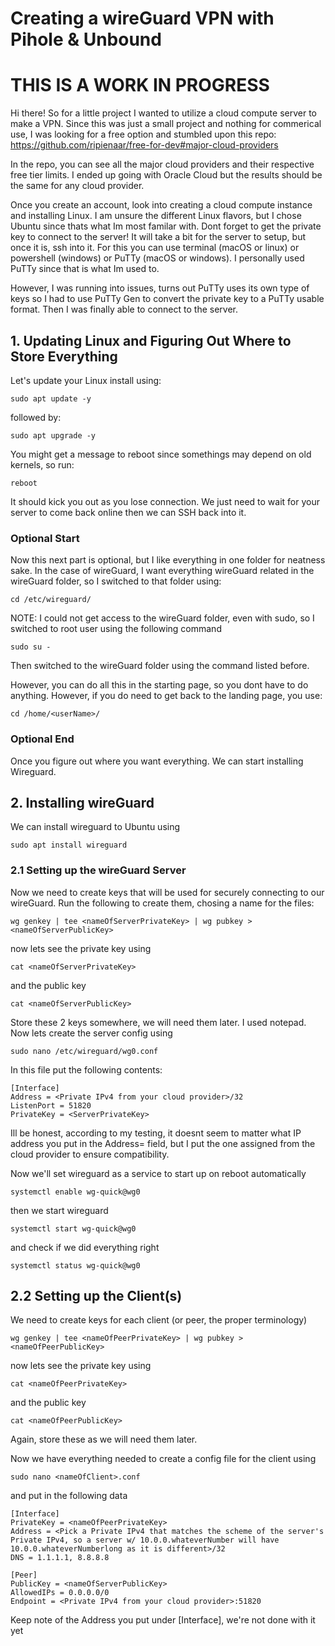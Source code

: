 # Creating a wireGuard VPN with Pihole & Unbound
# THIS IS A WORK IN PROGRESS
Hi there! So for a little project I wanted to utilize a cloud compute server to make a VPN. 
Since this was just a small project and nothing for commerical use, I was looking for a free option and stumbled upon this repo:
https://github.com/ripienaar/free-for-dev#major-cloud-providers

In the repo, you can see all the major cloud providers and their respective free tier limits. I ended up going with Oracle Cloud but the results should be the same for any cloud provider.

Once you create an account, look into creating a cloud compute instance and installing Linux. I am unsure the different Linux flavors, but I chose Ubuntu since thats what Im most familar with. Dont forget to get the private key to connect to the server! It will take a bit for the server to setup, but once it is, ssh into it. For this you can use terminal (macOS or linux) or powershell (windows) or PuTTy (macOS or windows). I personally used PuTTy since that is what Im used to.

However, I was running into issues, turns out PuTTy uses its own type of keys so I had to use PuTTy Gen to convert the private key to a PuTTy usable format.
Then I was finally able to connect to the server.


## 1. Updating Linux and Figuring Out Where to Store Everything  
Let's update your Linux install using: 
```
sudo apt update -y
```
followed by: 
```
sudo apt upgrade -y
```

You might get a message to reboot since somethings may depend on old kernels, so run: 
```
reboot
```

It should kick you out as you lose connection. We just need to wait for your server to come back online then we can SSH back into it.
### Optional Start
Now this next part is optional, but I like everything in one folder for neatness sake. In the case of wireGuard, I want everything wireGuard related in the wireGuard folder, so I switched to that folder using: 
```
cd /etc/wireguard/
```
NOTE: I could not get access to the wireGuard folder, even with sudo, so I switched to root user using the following command
```
sudo su -
```
Then switched to the wireGuard folder using the command listed before.

However, you can do all this in the starting page, so you dont have to do anything. However, if you do need to get back to the landing page, you use:
```
cd /home/<userName>/
```

### Optional End

Once you figure out where you want everything. We can start installing Wireguard.

## 2. Installing wireGuard
We can install wireguard to Ubuntu using 
```
sudo apt install wireguard
```

### 2.1 Setting up the wireGuard Server
Now we need to create keys that will be used for securely connecting to our wireGuard. Run the following to create them, chosing a name for the files:
```
wg genkey | tee <nameOfServerPrivateKey> | wg pubkey > <nameOfServerPublicKey>
```

now lets see the private key using
```
cat <nameOfServerPrivateKey>
```
and the public key
```
cat <nameOfServerPublicKey>
```

Store these 2 keys somewhere, we will need them later. I used notepad.
Now lets create the server config using
```
sudo nano /etc/wireguard/wg0.conf
```

In this file put the following contents:
```
[Interface]
Address = <Private IPv4 from your cloud provider>/32
ListenPort = 51820
PrivateKey = <ServerPrivateKey>
```
Ill be honest, according to my testing, it doesnt seem to matter what IP address you put in the Address= field, but I put the one assigned from the cloud provider to ensure compatibility. 

Now we'll set wireguard as a service to start up on reboot automatically
```
systemctl enable wg-quick@wg0
```
then we start wireguard
```
systemctl start wg-quick@wg0
```
and check if we did everything right
```
systemctl status wg-quick@wg0
```

## 2.2 Setting up the Client(s)
We need to create keys for each client (or peer, the proper terminology)
```
wg genkey | tee <nameOfPeerPrivateKey> | wg pubkey > <nameOfPeerPublicKey>
```

now lets see the private key using
```
cat <nameOfPeerPrivateKey>
```
and the public key
```
cat <nameOfPeerPublicKey>
```
Again, store these as we will need them later. 

Now we have everything needed to create a config file for the client using
```
sudo nano <nameOfClient>.conf
```
and put in the following data
```
[Interface]
PrivateKey = <nameOfPeerPrivateKey>                                          
Address = <Pick a Private IPv4 that matches the scheme of the server's Private IPv4, so a server w/ 10.0.0.whateverNumber will have 10.0.0.whateverNumberlong as it is different>/32
DNS = 1.1.1.1, 8.8.8.8

[Peer]
PublicKey = <nameOfServerPublicKey> 
AllowedIPs = 0.0.0.0/0
Endpoint = <Private IPv4 from your cloud provider>:51820
```
Keep note of the Address you put under [Interface], we're not done with it yet
